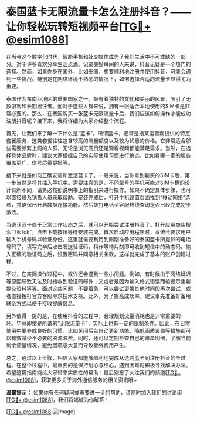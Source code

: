 # 泰国蓝卡无限流量卡怎么注册抖音？——让你轻松玩转短视频平台[[TG💪+ @esim1088](https://t.me/s/esim1088)]

在当今这个数字化时代，智能手机和社交媒体成为了我们生活中不可或缺的一部分。对于许多喜欢分享生活点滴、记录美好瞬间的人来说，抖音无疑是一个热门的选择。然而，如果你身在国外，比如泰国，想要顺利地注册并使用抖音，可能会遇到一些挑战。特别是在网络环境不熟悉的情况下，如何选择合适的流量卡显得尤为重要。

泰国作为东南亚地区的重要国家之一，拥有着独特的文化和美丽的风景，吸引了无数游客和长期居住者。而对于这些人群来说，拥有一张适合本地使用的SIM卡是非常必要的。那么，在泰国购买一张蓝卡无限流量卡后，我们应该如何操作才能成功注册抖音呢？接下来，我将详细为大家介绍整个流程。

首先，让我们来了解一下什么是“蓝卡”。所谓蓝卡，通常是指某运营商提供的特定套餐服务，这类套餐往往包含较高的流量额度以及较为优惠的价格。它非常适合那些需要频繁上网的人群，无论是浏览网页还是观看视频都能满足需求。当然，在选择具体品牌时，建议大家根据自己的实际使用习惯进行挑选，比如看哪一家的服务覆盖更广、信号质量更好等。

接下来就是如何正确安装和激活蓝卡了。一般来说，当你拿到新买的SIM卡后，第一步当然是将其插入手机中。需要注意的是，不同型号的手机可能对SIM卡槽的设计有所不同，请务必按照说明书上的指引来进行操作。如果不确定具体步骤，也可以直接联系销售人员获取帮助。安装完成后，打开手机设置页面找到“移动网络”选项，并确保已开启数据连接功能。然后拨打电话至客服热线查询是否已经完成初步激活。

当确认蓝卡处于正常工作状态之后，就可以开始尝试注册抖音了。打开应用商店搜索“TikTok”，点击下载按钮等待安装完成。首次启动应用程序时，系统会要求用户输入手机号码以验证身份。这里就需要利用到刚刚准备好的泰国蓝卡所提供的电话号码了。填写完毕后点击发送验证码，稍作等待片刻即可收到短信中的动态码。输入正确的验证码之后，设置密码并同意相关条款，这样就完成了基本的账户创建过程。

不过，在实际操作过程中，或许还会遇到一些小问题。例如，有时候由于网络延迟等原因导致无法及时接收到验证码邮件；又或者是因为输入格式错误而被提示重新提交资料等等。面对这些问题，不要着急，可以尝试更换其他时间段再次尝试，或者直接拨打官方客服寻求技术支持。此外，为了提高成功率，建议事先准备好备用联系方式以便于接收提醒信息。

另外值得一提的是，在使用抖音的过程中，合理规划流量消耗也是非常重要的一环。毕竟即使是所谓的“无限流量卡”，实际上也有一定的限制条件。因此，在日常使用中要养成良好的习惯，比如关闭后台自动更新功能、降低画质设置等措施都可以有效减少不必要的资源浪费。同时，还可以定期检查自己的账单明细，了解当前剩余流量情况，避免因疏忽大意而导致额外费用产生。

总之，通过以上步骤，相信大家都能够顺利地完成从选购蓝卡到注册抖音的全过程。在整个过程中，最重要的是保持耐心与细心，遇到困难时积极寻找解决办法。希望这篇指南能给大家带来实质性的帮助！最后别忘了关注我们的频道[[TG💪+ @esim1088](https://t.me/s/esim1088)]，获取更多关于海外通信服务的相关资讯哦~

**温馨提示：** 如果你有任何疑问或需要进一步的帮助，请随时加入我们的讨论组[[TG💪+ @esim1088](https://t.me/s/esim1088)]，我们将竭诚为你解答！

[[TG💪+ @esim1088](https://t.me/s/esim1088) ![Image](https://i.postimg.cc/4NQfJmqS/Snipaste-2025-05-13-00-14-12.png)]